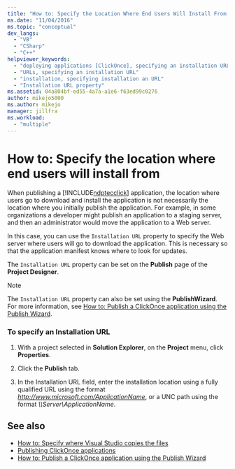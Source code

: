 ```yaml
---
title: "How to: Specify the Location Where End Users Will Install From | Microsoft Docs"
ms.date: "11/04/2016"
ms.topic: "conceptual"
dev_langs:
  - "VB"
  - "CSharp"
  - "C++"
helpviewer_keywords:
  - "deploying applications [ClickOnce], specifying an installation URL"
  - "URLs, specifying an installation URL"
  - "installation, specifying installation an URL"
  - "Installation URL property"
ms.assetid: 04a804bf-ed55-4a7a-a1e6-f63ed99c0276
author: mikejo5000
ms.author: mikejo
manager: jillfra
ms.workload:
  - "multiple"
---
```

# How to: Specify the location where end users will install from
When publishing a [!INCLUDE[ndptecclick](../deployment/includes/ndptecclick_md.md)] application, the location where users go to download and install the application is not necessarily the location where you initially publish the application. For example, in some organizations a developer might publish an application to a staging server, and then an administrator would move the application to a Web server.

In this case, you can use the `Installation URL` property to specify the Web server where users will go to download the application. This is necessary so that the application manifest knows where to look for updates.

The `Installation URL` property can be set on the **Publish** page of the **Project Designer**.

> [!NOTE]
> The `Installation URL` property can also be set using the **PublishWizard**. For more information, see [How to: Publish a ClickOnce application using the Publish Wizard](../deployment/how-to-publish-a-clickonce-application-using-the-publish-wizard.md).

### To specify an Installation URL

1. With a project selected in **Solution Explorer**, on the **Project** menu, click **Properties**.

2. Click the **Publish** tab.

3. In the Installation URL field, enter the installation location using a fully qualified URL using the format *http://www.microsoft.com/ApplicationName*, or a UNC path using the format *\\\Server\ApplicationName*.

## See also
- [How to: Specify where Visual Studio copies the files](../deployment/how-to-specify-where-visual-studio-copies-the-files.md)
- [Publishing ClickOnce applications](../deployment/publishing-clickonce-applications.md)
- [How to: Publish a ClickOnce application using the Publish Wizard](../deployment/how-to-publish-a-clickonce-application-using-the-publish-wizard.md)